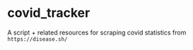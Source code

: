 # covid_tracker

A script + related resources for scraping covid statistics from `https://disease.sh/`
